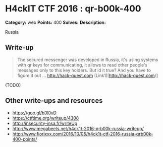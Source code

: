 # H4ckIT CTF 2016 : qr-b00k-400

**Category:** web
**Points:** 400
**Solves:**
**Description:**

Russia

## Write-up
> The secured messenger was developed in Russia, it's using systems with qr keys for communicating, it allows to read other people's messages only to this key holders. But id it true? And you have to figure it out ... <http://hack-quest.com> (Link1)[<http://hack-quest.com>/]


(TODO)

## Other write-ups and resources

* https://goo.gl/b0l0vD
* https://ctftime.org/writeup/4308
* http://insecurity-insa.fr/writeUp
* http://www.megabeets.net/h4ck1t-2016-qrb00k-russia-writeup/
* http://www.fiorixxx.com/2016/10/05/h4ck1t-ctf-2016-russia-qrb00k-400-points/
